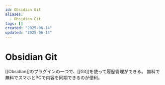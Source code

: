 ```yaml
---
id: Obsidian Git
aliases:
  - Obsidian Git
tags: []
created: "2025-06-14"
updated: "2025-06-14"
---
```


# Obsidian Git

[[Obsidian]]のプラグインの一つで、[[Git]]を使って履歴管理ができる。
無料で無料でスマホとPCで内容を同期できるのが便利。
